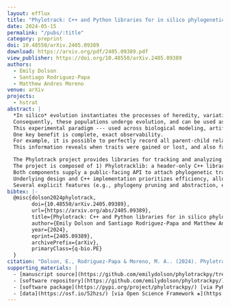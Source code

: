```yaml
---
layout: efflux
title: "Phylotrack: C++ and Python libraries for in silico phylogenetic tracking"
date: 2024-05-15
permalink: "/pubs/:title"
category: preprint
doi: 10.48550/arXiv.2405.09389
download: https://arxiv.org/pdf/2405.09389.pdf
view_publisher: https://doi.org/10.48550/arXiv.2405.09389
authors:
  - Emily Dolson
  - Santiago Rodriguez-Papa
  - Matthew Andres Moreno
venue: arXiv
projects:
  - hstrat
abstract: |
  *In silico* evolution instantiates the processes of heredity, variation, and differential reproductive success (the three "ingredients" for evolution by natural selection) within digital populations of computational agents.
  Consequently, these populations undergo evolution, and can be used as virtual model systems for studying evolutionary dynamics.
  This experimental paradigm --- used across biological modeling, artificial life, and evolutionary computation --- complements research done using *in vitro* and *in vivo* systems by enabling experiments that would be impossible in the lab or field.
  One key benefit is complete, exact observability.
  For example, it is possible to perfectly record all parent-child relationships across simulation history, yielding complete phylogenies (ancestry trees).
  This information reveals when traits were gained or lost, and also facilitates inference of underlying evolutionary dynamics.

  The Phylotrack project provides libraries for tracking and analyzing phylogenies in *in silico* evolution.
  The project is composed of 1) Phylotracklib: a header-only C++ library, developed under the umbrella of the Empirical project, and 2) Phylotrackpy: a Python wrapper around Phylotracklib, created with Pybind11.
  Both components supply a public-facing API to attach phylogenetic tracking to digital evolution systems, as well as a stand-alone interface for measuring a variety of popular phylogenetic topology metrics.
  Underlying design and C++ implementation prioritizes efficiency, allowing for fast generational turnover for agent populations numbering in the tens of thousands.
  Several explicit features (e.g., phylogeny pruning and abstraction, etc.) are provided for reducing the memory footprint of phylogenetic information.
bibtex: |-
  @misc{dolson2024phylotrack,
        doi={10.48550/arXiv.2405.09389},
        url={https://arxiv.org/abs/2405.09389},
        title={Phylotrack: C++ and Python libraries for in silico phylogenetic tracking},
        author={Emily Dolson and Santiago Rodriguez-Papa and Matthew Andres Moreno},
        year={2024},
        eprint={2405.09389},
        archivePrefix={arXiv},
        primaryClass={q-bio.PE}
  }
citation: "Dolson, E., Rodriguez-Papa & Moreno, M. A.. (2024). Phylotrack: C++ and Python libraries for in silico phylogenetic tracking. arXiv preprint arXiv:2405.09389."
supporting_materials: |
  - [manuscript source](https://github.com/emilydolson/phylotrackpy/tree/5e5c219423f9e63be02e6a2dc1a64c186fa400e6/joss/) [via GitHub <i class="icon-github-1"></i>](https://github.com/)
  - [software repository](https://github.com/emilydolson/phylotrackpy/) [via GitHub <i class="icon-github-1"></i>](https://github.com/)
  - [software package](https://pypi.org/project/phylotrackpy/) [via PyPI <i class="icon-github-1"></i>](https://github.com/)
  - [data](https://osf.io/52hzs/) [via Open Science Framework ❋](https://osf.io)
---
```


